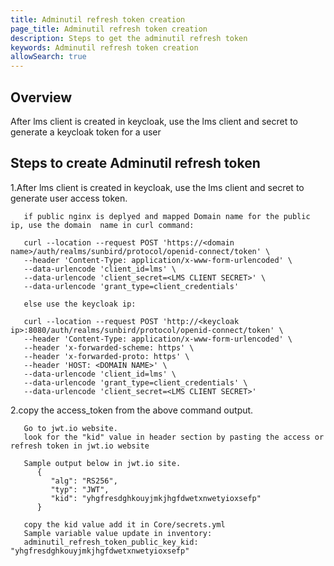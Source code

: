 ```yaml
---
title: Adminutil refresh token creation
page_title: Adminutil refresh token creation
description: Steps to get the adminutil refresh token
keywords: Adminutil refresh token creation
allowSearch: true
--- 
```


## Overview

After lms client is created in keycloak, use the lms client and secret to generate a keycloak token for a user
 

## Steps to create Adminutil refresh token

1.After lms client is created in keycloak, use the lms client and secret to generate user access token. 

```
   if public nginx is deplyed and mapped Domain name for the public ip, use the domain  name in curl command:
   
   curl --location --request POST 'https://<domain name>/auth/realms/sunbird/protocol/openid-connect/token' \
   --header 'Content-Type: application/x-www-form-urlencoded' \
   --data-urlencode 'client_id=lms' \
   --data-urlencode 'client_secret=<LMS CLIENT SECRET>' \
   --data-urlencode 'grant_type=client_credentials'

   else use the keycloak ip:

   curl --location --request POST 'http://<keycloak ip>:8080/auth/realms/sunbird/protocol/openid-connect/token' \
   --header 'Content-Type: application/x-www-form-urlencoded' \
   --header 'x-forwarded-scheme: https' \
   --header 'x-forwarded-proto: https' \
   --header 'HOST: <DOMAIN NAME>' \
   --data-urlencode 'client_id=lms' \
   --data-urlencode 'grant_type=client_credentials' \
   --data-urlencode 'client_secret=<LMS CLIENT SECRET>'

```

2.copy the access_token from the above command output.

```
   Go to jwt.io website.
   look for the "kid" value in header section by pasting the access or refresh token in jwt.io website
   
   Sample output below in jwt.io site.
      {
         "alg": "RS256",
         "typ": "JWT",
         "kid": "yhgfresdghkouyjmkjhgfdwetxnwetyioxsefp"
      }

   copy the kid value add it in Core/secrets.yml
   Sample variable value update in inventory:
   adminutil_refresh_token_public_key_kid: "yhgfresdghkouyjmkjhgfdwetxnwetyioxsefp"
   
```